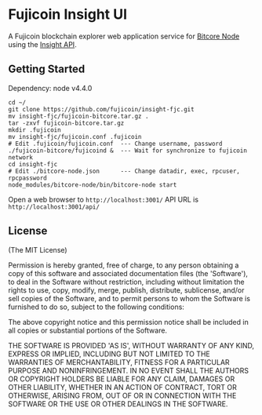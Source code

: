 # Fujicoin Insight UI

A Fujicoin blockchain explorer web application service for [Bitcore Node](https://github.com/bitpay/bitcore-node) using the [Insight API](https://github.com/bitpay/insight-api).

## Getting Started

Dependency: node v4.4.0

```
cd ~/
git clone https://github.com/fujicoin/insight-fjc.git
mv insight-fjc/fujicoin-bitcore.tar.gz .
tar -zxvf fujicoin-bitcore.tar.gz
mkdir .fujicoin
mv insight-fjc/fujicoin.conf .fujicoin
# Edit .fujicoin/fujicoin.conf  --- Change username, password
./fujicoin-bitcore/fujicoind &  --- Wait for synchronize to fujicoin network
cd insight-fjc
# Edit ./bitcore-node.json      --- Change datadir, exec, rpcuser, rpcpassword
node_modules/bitcore-node/bin/bitcore-node start
```

Open a web browser to `http://localhost:3001/`
API URL is `http://localhost:3001/api/`

## License
(The MIT License)

Permission is hereby granted, free of charge, to any person obtaining
a copy of this software and associated documentation files (the
'Software'), to deal in the Software without restriction, including
without limitation the rights to use, copy, modify, merge, publish,
distribute, sublicense, and/or sell copies of the Software, and to
permit persons to whom the Software is furnished to do so, subject to
the following conditions:

The above copyright notice and this permission notice shall be
included in all copies or substantial portions of the Software.

THE SOFTWARE IS PROVIDED 'AS IS', WITHOUT WARRANTY OF ANY KIND,
EXPRESS OR IMPLIED, INCLUDING BUT NOT LIMITED TO THE WARRANTIES OF
MERCHANTABILITY, FITNESS FOR A PARTICULAR PURPOSE AND NONINFRINGEMENT.
IN NO EVENT SHALL THE AUTHORS OR COPYRIGHT HOLDERS BE LIABLE FOR ANY
CLAIM, DAMAGES OR OTHER LIABILITY, WHETHER IN AN ACTION OF CONTRACT,
TORT OR OTHERWISE, ARISING FROM, OUT OF OR IN CONNECTION WITH THE
SOFTWARE OR THE USE OR OTHER DEALINGS IN THE SOFTWARE.
